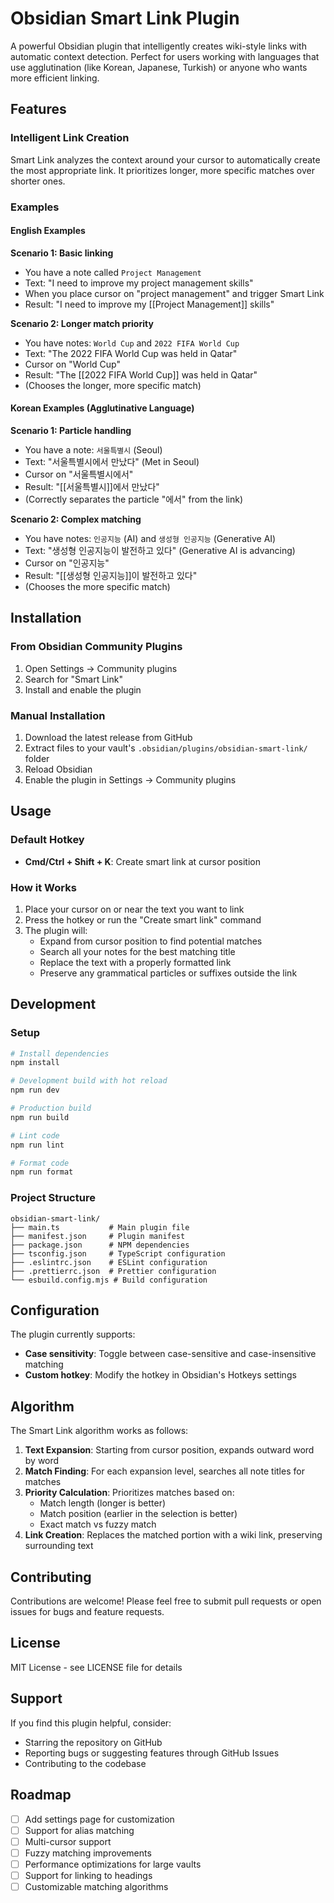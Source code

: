 # Obsidian Smart Link Plugin

A powerful Obsidian plugin that intelligently creates wiki-style links with automatic context detection. Perfect for users working with languages that use agglutination (like Korean, Japanese, Turkish) or anyone who wants more efficient linking.

## Features

### Intelligent Link Creation

Smart Link analyzes the context around your cursor to automatically create the most appropriate link. It prioritizes longer, more specific matches over shorter ones.

### Examples

#### English Examples

**Scenario 1: Basic linking**

- You have a note called `Project Management`
- Text: "I need to improve my project management skills"
- When you place cursor on "project management" and trigger Smart Link
- Result: "I need to improve my [[Project Management]] skills"

**Scenario 2: Longer match priority**

- You have notes: `World Cup` and `2022 FIFA World Cup`
- Text: "The 2022 FIFA World Cup was held in Qatar"
- Cursor on "World Cup"
- Result: "The [[2022 FIFA World Cup]] was held in Qatar"
- (Chooses the longer, more specific match)

#### Korean Examples (Agglutinative Language)

**Scenario 1: Particle handling**

- You have a note: `서울특별시` (Seoul)
- Text: "서울특별시에서 만났다" (Met in Seoul)
- Cursor on "서울특별시에서"
- Result: "[[서울특별시]]에서 만났다"
- (Correctly separates the particle "에서" from the link)

**Scenario 2: Complex matching**

- You have notes: `인공지능` (AI) and `생성형 인공지능` (Generative AI)
- Text: "생성형 인공지능이 발전하고 있다" (Generative AI is advancing)
- Cursor on "인공지능"
- Result: "[[생성형 인공지능]]이 발전하고 있다"
- (Chooses the more specific match)

## Installation

### From Obsidian Community Plugins

1. Open Settings → Community plugins
2. Search for "Smart Link"
3. Install and enable the plugin

### Manual Installation

1. Download the latest release from GitHub
2. Extract files to your vault's `.obsidian/plugins/obsidian-smart-link/` folder
3. Reload Obsidian
4. Enable the plugin in Settings → Community plugins

## Usage

### Default Hotkey

- **Cmd/Ctrl + Shift + K**: Create smart link at cursor position

### How it Works

1. Place your cursor on or near the text you want to link
2. Press the hotkey or run the "Create smart link" command
3. The plugin will:
   - Expand from cursor position to find potential matches
   - Search all your notes for the best matching title
   - Replace the text with a properly formatted link
   - Preserve any grammatical particles or suffixes outside the link

## Development

### Setup

```bash
# Install dependencies
npm install

# Development build with hot reload
npm run dev

# Production build
npm run build

# Lint code
npm run lint

# Format code
npm run format
```

### Project Structure

```
obsidian-smart-link/
├── main.ts           # Main plugin file
├── manifest.json     # Plugin manifest
├── package.json      # NPM dependencies
├── tsconfig.json     # TypeScript configuration
├── .eslintrc.json    # ESLint configuration
├── .prettierrc.json  # Prettier configuration
└── esbuild.config.mjs # Build configuration
```

## Configuration

The plugin currently supports:

- **Case sensitivity**: Toggle between case-sensitive and case-insensitive matching
- **Custom hotkey**: Modify the hotkey in Obsidian's Hotkeys settings

## Algorithm

The Smart Link algorithm works as follows:

1. **Text Expansion**: Starting from cursor position, expands outward word by word
2. **Match Finding**: For each expansion level, searches all note titles for matches
3. **Priority Calculation**: Prioritizes matches based on:
   - Match length (longer is better)
   - Match position (earlier in the selection is better)
   - Exact match vs fuzzy match
4. **Link Creation**: Replaces the matched portion with a wiki link, preserving surrounding text

## Contributing

Contributions are welcome! Please feel free to submit pull requests or open issues for bugs and feature requests.

## License

MIT License - see LICENSE file for details

## Support

If you find this plugin helpful, consider:

- Starring the repository on GitHub
- Reporting bugs or suggesting features through GitHub Issues
- Contributing to the codebase

## Roadmap

- [ ] Add settings page for customization
- [ ] Support for alias matching
- [ ] Multi-cursor support
- [ ] Fuzzy matching improvements
- [ ] Performance optimizations for large vaults
- [ ] Support for linking to headings
- [ ] Customizable matching algorithms
